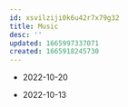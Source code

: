 ```yaml
---
id: xsvilziji0k6u42r7x79g32
title: Music
desc: ''
updated: 1665997337071
created: 1665918245730
---
```


- 2022-10-20

- 2022-10-13
